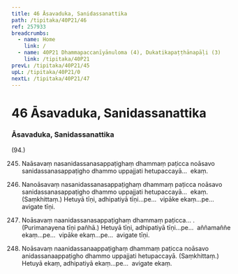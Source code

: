 ```yaml
---
title: 46 Āsavaduka, Sanidassanattika
path: /tipitaka/40P21/46
ref: 257933
breadcrumbs:
  - name: Home
    link: /
  - name: 40P21 Dhammapaccanīyānuloma (4), Dukatikapaṭṭhānapāḷi (3)
    link: /tipitaka/40P21
prevL: /tipitaka/40P21/45
upL: /tipitaka/40P21/0
nextL: /tipitaka/40P21/47
---
```


# 46 Āsavaduka, Sanidassanattika

### Āsavaduka, Sanidassanattika

(94.)

245. Naāsavaṃ nasanidassanasappaṭighaṃ dhammaṃ paṭicca noāsavo sanidassanasappaṭigho dhammo uppajjati hetupaccayā…  ekaṃ.

246. Nanoāsavaṃ nasanidassanasappaṭighaṃ dhammaṃ paṭicca noāsavo sanidassanasappaṭigho dhammo uppajjati hetupaccayā…  ekaṃ. (Saṃkhittaṃ.) Hetuyā tīṇi, adhipatiyā tīṇi…pe…  vipāke ekaṃ…pe…  avigate tīṇi.

247. Noāsavaṃ naanidassanasappaṭighaṃ dhammaṃ paṭicca… . (Purimanayena tīṇi pañhā.) Hetuyā tīṇi, adhipatiyā tīṇi…pe…  aññamaññe ekaṃ…pe…  vipāke ekaṃ…pe…  avigate tīṇi.

248. Noāsavaṃ naanidassanaappaṭighaṃ dhammaṃ paṭicca noāsavo anidassanaappaṭigho dhammo uppajjati hetupaccayā. (Saṃkhittaṃ.) Hetuyā ekaṃ, adhipatiyā ekaṃ…pe…  avigate ekaṃ.


